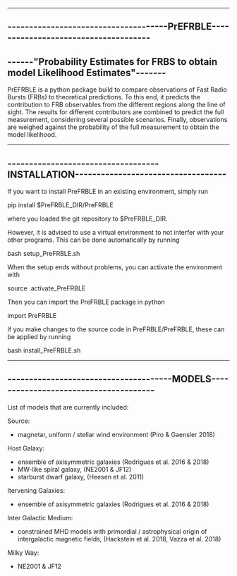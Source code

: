 ----------------------------------------------------------------------------------
-------------------------------------PrEFRBLE-------------------------------------
----------------------------------------------------------------------------------
------"Probability Estimates for FRBS to obtain model Likelihood Estimates"-------
----------------------------------------------------------------------------------

PrEFRBLE is a python package build to compare observations of Fast Radio Bursts (FRBs) to theoretical predictions. To this end, it predicts the contribution to FRB observables from the different regions along the line of sight. The results for different contributors are combined to predict the full measurement, considering several possible scenarios. Finally, observations are weighed against the probability of the full measurement to obtain the model likelihood.



----------------------------------------------------------------------------------
-----------------------------------INSTALLATION-----------------------------------
----------------------------------------------------------------------------------

If you want to install PreFRBLE in an existing environment, simply run

pip install $PreFRBLE_DIR/PreFRBLE

where you loaded the git repository to $PreFRBLE_DIR.


However, it is advised to use a virtual environment to not interfer with your other programs. This can be done automatically by running

bash setup_PreFRBLE.sh

When the setup ends without problems, you can activate the environment with

source .activate_PreFRBLE

Then you can import the PreFRBLE package in python

import PreFRBLE

If you make changes to the source code in PreFRBLE/PreFRBLE, these can be applied by running

bash install_PreFRBLE.sh  



----------------------------------------------------------------------------------
--------------------------------------MODELS--------------------------------------
----------------------------------------------------------------------------------


List of models that are currently included:

Source:
 - magnetar, uniform / stellar wind environment (Piro & Gaensler 2018)

Host Galaxy:
 - ensemble of axisymmetric galaxies (Rodrigues et al. 2016 & 2018)
 - MW-like spiral galaxy, (NE2001 & JF12)
 - starburst dwarf galaxy, (Heesen et al. 2011)

Itervening Galaxies:
 - ensemble of axisymmetric galaxies (Rodrigues et al. 2016 & 2018)

Inter Galactic Medium:
 - constrained MHD models with primordial / astrophysical origin of intergalactic magnetic fields, (Hackstein et al. 2018, Vazza et al. 2018)

Milky Way:
 - NE2001 & JF12


